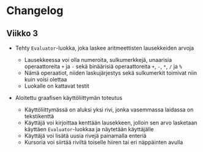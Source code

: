 # Changelog

## Viikko 3

* Tehty `Evaluator`-luokka, joka laskee aritmeettisten lausekkeiden arvoja
    * Lausekkeessa voi olla numeroita, sulkumerkkejä, unaarisia operaattoreita `+` ja `-` sekä binäärisiä operaattoreita `+`, `-`, `*`, `/` ja `%`
    * Nämä operaatiot, niiden laskujärjestys sekä sulkumerkit toimivat niin kuin voisi olettaa
    * Luokalle on kattavat testit

* Aloitettu graafisen käyttöliittymän toteutus
    * Käyttöliittymässä on aluksi yksi rivi, jonka vasemmassa laidassa on tekstikenttä
    * Käyttäjä voi kirjoittaa kenttään lausekkeen, jolloin sen arvo lasketaan käyttäen `Evaluator`-luokkaa ja näytetään käyttäjälle
    * Käyttäjä voi lisätä uusia rivejä painamalla enteriä
    * Kursoria voi siirtää riviltä toiselle hiiren tai eri näppäinten avulla
